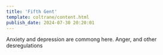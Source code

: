 ```yaml
---
title: 'Fifth Gent'
template: coltrane/content.html
publish_date: 2024-07-30 20:20:01
---
```


Anxiety and depression are commong here. Anger, and other desregulations 
